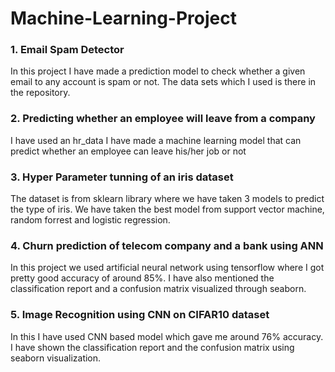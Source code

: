 # Machine-Learning-Project
<h3>1. Email Spam Detector</h3>
<p>In this project I have made a prediction model to check whether a given email to any account is spam or not. The data sets which I used is there in the repository.</p>
<h3>2. Predicting whether an employee will leave from a company</h3>
<p>I have used an hr_data I have made a machine learning model that can predict whether an employee can leave his/her job or not </p>
<h3>3. Hyper Parameter tunning of an iris dataset </h3>
<p>The dataset is from sklearn library where we have taken 3 models to predict the type of iris. We have taken the best model from support vector machine, random forrest and logistic regression.</p>
<h3>4. Churn prediction of telecom company and a bank using ANN</h3>
<p>In this project we used artificial neural network using tensorflow where I got pretty good accuracy of around 85%. I have also mentioned the classification report and a confusion matrix visualized through seaborn.</p>
<h3>5. Image Recognition using CNN on CIFAR10 dataset</h3>
<p>In this I have used CNN based model which gave me around 76% accuracy. I have shown the classification report and the confusion matrix using seaborn visualization.</p>
